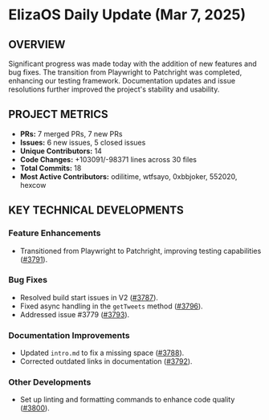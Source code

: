 # ElizaOS Daily Update (Mar 7, 2025)

## OVERVIEW 
Significant progress was made today with the addition of new features and bug fixes. The transition from Playwright to Patchright was completed, enhancing our testing framework. Documentation updates and issue resolutions further improved the project's stability and usability.

## PROJECT METRICS
- **PRs:** 7 merged PRs, 7 new PRs
- **Issues:** 6 new issues, 5 closed issues
- **Unique Contributors:** 14
- **Code Changes:** +103091/-98371 lines across 30 files
- **Total Commits:** 18
- **Most Active Contributors:** odilitime, wtfsayo, 0xbbjoker, 552020, hexcow

## KEY TECHNICAL DEVELOPMENTS

### Feature Enhancements
- Transitioned from Playwright to Patchright, improving testing capabilities ([#3791](https://github.com/elizaos/eliza/pull/3791)).

### Bug Fixes
- Resolved build start issues in V2 ([#3787](https://github.com/elizaos/eliza/pull/3787)).
- Fixed async handling in the `getTweets` method ([#3796](https://github.com/elizaos/eliza/pull/3796)).
- Addressed issue #3779 ([#3793](https://github.com/elizaos/eliza/pull/3793)).

### Documentation Improvements
- Updated `intro.md` to fix a missing space ([#3788](https://github.com/elizaos/eliza/pull/3788)).
- Corrected outdated links in documentation ([#3792](https://github.com/elizaos/eliza/pull/3792)).

### Other Developments
- Set up linting and formatting commands to enhance code quality ([#3800](https://github.com/elizaos/eliza/pull/3800)).